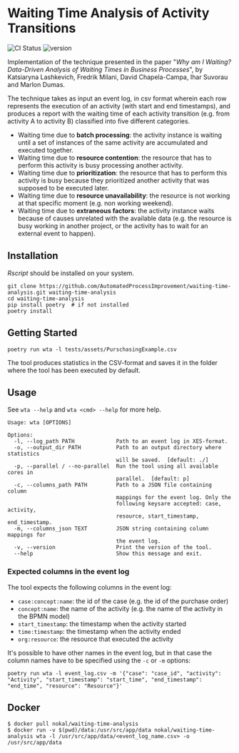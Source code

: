 # Waiting Time Analysis of Activity Transitions

![CI Status](https://github.com/AutomatedProcessImprovement/waiting-time-analysis/actions/workflows/build.yml/badge.svg)
![version](https://img.shields.io/github/v/tag/AutomatedProcessImprovement/waiting-time-analysis)

Implementation of the technique presented in the paper "*Why am I Waiting? Data-Driven Analysis of Waiting Times in Business Processes*", by
Katsiaryna Lashkevich, Fredrik Milani, David Chapela-Campa, Ihar Suvorau and Marlon Dumas.

The technique takes as input an event log, in csv format wherein each row represents the execution of an activity (with start and end 
timestamps), and produces a report with the waiting time of each activity transition (e.g. from activity A to activity B) classified 
into five different categories.
- Waiting time due to **batch processing**: the activity instance is waiting until a set of instances of the same activity are accumulated and executed together.
- Waiting time due to **resource contention**: the resource that has to perform this activity is busy processing another activity.
- Waiting time due to **prioritization**: the resource that has to perform this activity is busy because they prioritized another activity that was supposed to be executed later.
- Waiting time due to **resource unavailability**: the resource is not working at that specific moment (e.g. non working weekend).
- Waiting time due to **extraneous factors**: the activity instance waits because of causes unrelated with the available data (e.g. the resource is busy working in another project, or the activity has to wait for an external event to happen).

## Installation

_Rscript_ should be installed on your system.

```shell
git clone https://github.com/AutomatedProcessImprovement/waiting-time-analysis.git waiting-time-analysis
cd waiting-time-analysis
pip install poetry  # if not installed
poetry install
```

## Getting Started

```shell
poetry run wta -l tests/assets/PurschasingExample.csv
```

The tool produces statistics in the CSV-format and saves it in the folder where the tool has been executed by default. 

## Usage

See `wta --help` and `wta <cmd> --help` for more help.

```
Usage: wta [OPTIONS]

Options:
  -l, --log_path PATH             Path to an event log in XES-format.
  -o, --output_dir PATH           Path to an output directory where statistics
                                  will be saved.  [default: ./]
  -p, --parallel / --no-parallel  Run the tool using all available cores in
                                  parallel.  [default: p]
  -c, --columns_path PATH         Path to a JSON file containing column
                                  mappings for the event log. Only the
                                  following keysare accepted: case, activity,
                                  resource, start_timestamp, end_timestamp.
  -m, --columns_json TEXT         JSON string containing column mappings for
                                  the event log.
  -v, --version                   Print the version of the tool.
  --help                          Show this message and exit.
```

### Expected columns in the event log

The tool expects the following columns in the event log:

- `case:concept:name`: the id of the case (e.g. the id of the purchase order)
- `concept:name`: the name of the activity (e.g. the name of the activity in the BPMN model)
- `start_timestamp`: the timestamp when the activity started
- `time:timestamp`: the timestamp when the activity ended
- `org:resource`: the resource that executed the activity

It's possible to have other names in the event log, but in that case the column names have to be specified using the `-c` or `-m` options:

```shell
poetry run wta -l event_log.csv -m '{"case": "case_id", "activity": "Activity", "start_timestamp": "start_time", "end_timestamp": "end_time", "resource": "Resource"}'
````

## Docker

    
```shell
$ docker pull nokal/waiting-time-analysis
$ docker run -v $(pwd)/data:/usr/src/app/data nokal/waiting-time-analysis wta -l /usr/src/app/data/<event_log_name.csv> -o /usr/src/app/data
```

